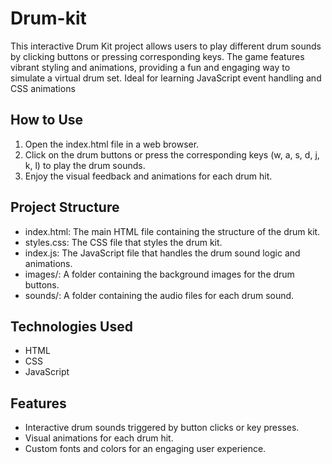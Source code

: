 # Drum-kit
This interactive Drum Kit project allows users to play different drum sounds by clicking buttons or pressing corresponding keys. The game features vibrant styling and animations, providing a fun and engaging way to simulate a virtual drum set. Ideal for learning JavaScript event handling and CSS animations
## How to Use

1. Open the index.html file in a web browser.
2. Click on the drum buttons or press the corresponding keys (w, a, s, d, j, k, l) to play the drum sounds.
3. Enjoy the visual feedback and animations for each drum hit.

## Project Structure

- index.html: The main HTML file containing the structure of the drum kit.
- styles.css: The CSS file that styles the drum kit.
- index.js: The JavaScript file that handles the drum sound logic and animations.
- images/: A folder containing the background images for the drum buttons.
- sounds/: A folder containing the audio files for each drum sound.

## Technologies Used

- HTML
- CSS
- JavaScript

## Features

- Interactive drum sounds triggered by button clicks or key presses.
- Visual animations for each drum hit.
- Custom fonts and colors for an engaging user experience.
